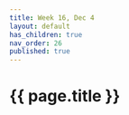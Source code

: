```yaml
---
title: Week 16, Dec 4
layout: default
has_children: true
nav_order: 26
published: true
---
```


# {{ page.title }}

